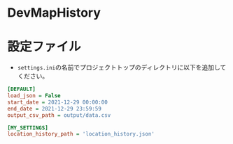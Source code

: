 # DevMapHistory


# 設定ファイル
- `settings.ini`の名前でプロジェクトトップのディレクトリに以下を追加してください。
```settings.ini
[DEFAULT]
load_json = False
start_date = 2021-12-29 00:00:00
end_date = 2021-12-29 23:59:59
output_csv_path = output/data.csv

[MY_SETTINGS]
location_history_path = 'location_history.json'
```